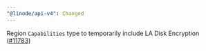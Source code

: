```yaml
---
"@linode/api-v4": Changed
---
```


Region `Capabilities` type to temporarily include LA Disk Encryption ([#11783](https://github.com/linode/manager/pull/11783))
